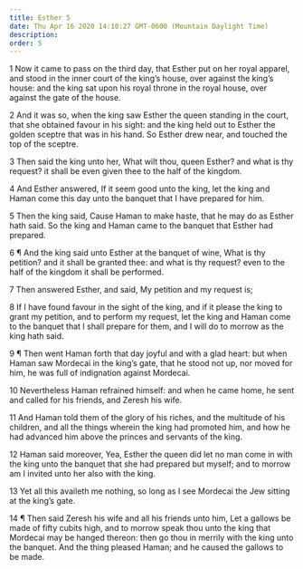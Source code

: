 ```yaml
---
title: Esther 5
date: Thu Apr 16 2020 14:10:27 GMT-0600 (Mountain Daylight Time)
description: 
order: 5
---
```


<p>
  1 Now it came to pass on the third day, that Esther put on her royal apparel,
  and stood in the inner court of the king&#x2019;s house, over against the
  king&#x2019;s house: and the king sat upon his royal throne in the royal
  house, over against the gate of the house.
</p>
<p>
  2 And it was so, when the king saw Esther the queen standing in the court,
  that she obtained favour in his sight: and the king held out to Esther the
  golden sceptre that was in his hand. So Esther drew near, and touched the top
  of the sceptre.
</p>
<p>
  3 Then said the king unto her, What wilt thou, queen Esther? and what is thy
  request? it shall be even given thee to the half of the kingdom.
</p>
<p>
  4 And Esther answered, If it seem good unto the king, let the king and Haman
  come this day unto the banquet that I have prepared for him.
</p>
<p>
  5 Then the king said, Cause Haman to make haste, that he may do as Esther hath
  said. So the king and Haman came to the banquet that Esther had prepared.
</p>
<p>
  6 &#xB6; And the king said unto Esther at the banquet of wine, What is thy
  petition? and it shall be granted thee: and what is thy request? even to the
  half of the kingdom it shall be performed.
</p>
<p>7 Then answered Esther, and said, My petition and my request is;</p>
<p>
  8 If I have found favour in the sight of the king, and if it please the king
  to grant my petition, and to perform my request, let the king and Haman come
  to the banquet that I shall prepare for them, and I will do to morrow as the
  king hath said.
</p>
<p>
  9 &#xB6; Then went Haman forth that day joyful and with a glad heart: but when
  Haman saw Mordecai in the king&#x2019;s gate, that he stood not up, nor moved
  for him, he was full of indignation against Mordecai.
</p>
<p>
  10 Nevertheless Haman refrained himself: and when he came home, he sent and
  called for his friends, and Zeresh his wife.
</p>
<p>
  11 And Haman told them of the glory of his riches, and the multitude of his
  children, and all the things wherein the king had promoted him, and how he had
  advanced him above the princes and servants of the king.
</p>
<p>
  12 Haman said moreover, Yea, Esther the queen did let no man come in with the
  king unto the banquet that she had prepared but myself; and to morrow am I
  invited unto her also with the king.
</p>
<p>
  13 Yet all this availeth me nothing, so long as I see Mordecai the Jew sitting
  at the king&#x2019;s gate.
</p>
<p>
  14 &#xB6; Then said Zeresh his wife and all his friends unto him, Let a
  gallows be made of fifty cubits high, and to morrow speak thou unto the king
  that Mordecai may be hanged thereon: then go thou in merrily with the king
  unto the banquet. And the thing pleased Haman; and he caused the gallows to be
  made.
</p>
